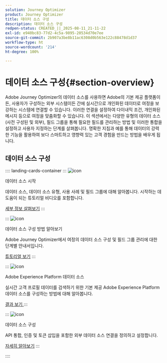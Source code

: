 ```yaml
---
solution: Journey Optimizer
product: Journey Optimizer
title: 데이터 소스 구성
description: 데이터 소스 구성
redpen-status: CREATED_||_2025-08-11_21-11-22
exl-id: e940bc83-77d2-4c5a-9895-20534d70e7ee
source-git-commit: 2b907a3be8b11ac6308d0b563e122c88478d1d37
workflow-type: ht
source-wordcount: '214'
ht-degree: 100%

---
```


# 데이터 소스 구성{#section-overview}

Adobe Journey Optimizer의 데이터 소스를 사용하면 Adobe의 기본 제공 플랫폼이든, 사용자가 구성하는 외부 시스템이든 간에 실시간으로 개인화된 데이터로 여정을 보강하는 시스템에 연결할 수 있습니다. 이러한 연결을 설정하여 다이내믹 조건, 개인화된 메시지 등으로 여정을 맞춤화할 수 있습니다. 이 섹션에서는 다양한 유형의 데이터 소스(사전 구성된 및 외부), 필드 그룹을 통해 필요한 필드를 관리하는 방법 및 이러한 통합을 설정하고 사용자 지정하는 단계를 살펴봅니다. 명확한 지침과 예를 통해 데이터의 강력한 기능을 활용하여 보다 스마트하고 영향력 있는 고객 경험을 만드는 방법을 배우게 됩니다.

## 데이터 소스 구성

:::: landing-cards-container
:::
![icon](https://cdn.experienceleague.adobe.com/icons/circle-play.svg?lang=ko)

데이터 소스 시작

데이터 소스, 데이터 소스 유형, 사용 사례 및 필드 그룹에 대해 알아봅니다. 시작하는 데 도움이 되는 튜토리얼 비디오를 포함합니다.

[세부 정보 살펴보기](../using/datasource/about-data-sources.md)
:::

:::
![icon](https://cdn.experienceleague.adobe.com/icons/gear.svg?lang=ko)

데이터 소스 구성 방법 알아보기

Adobe Journey Optimizer에서 여정의 데이터 소스 구성 및 필드 그룹 관리에 대한 단계별 안내서입니다.

[튜토리얼 보기](../using/datasource/configure-data-sources.md)
:::

:::
![icon](https://cdn.experienceleague.adobe.com/icons/puzzle-piece.svg?lang=ko)

Adobe Experience Platform 데이터 소스

실시간 고객 프로필 데이터를 검색하기 위한 기본 제공 Adobe Experience Platform 데이터 소스를 구성하는 방법에 대해 알아봅니다.

[결과 보기 ](../using/datasource/adobe-experience-platform-data-source.md)
:::

:::
![icon](https://cdn.experienceleague.adobe.com/icons/code-branch.svg?lang=ko)

데이터 소스 구성

API 통합, 인증 및 토큰 삽입을 포함한 외부 데이터 소스 연결을 정의하고 설정합니다.

[자세히 알아보기](../using/datasource/external-data-sources.md)
:::

::::

